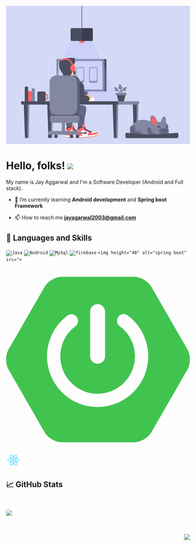 ![Header](https://raw.githubusercontent.com/afreakyelf/afreakyelf/main/header.gif "Header")

# Hello, folks! <img src="https://raw.githubusercontent.com/MartinHeinz/MartinHeinz/master/wave.gif" width="30px">

My name is Jay Aggarwal and I'm a Software Developer (Android and Full stack).

- 🌱 I’m currently learning **Android development** and **Spring boot Framework**

- 📫 How to reach me **jayagarwal2003@gmail.com**

## 🔧 Languages and Skills

<code><img height="40" alt="Java" src="https://www.svgrepo.com/show/184143/java.svg"></code>
<code><img height="40" alt="Android" src="https://www.svgrepo.com/show/349588/android.svg"></code>
<code><img height="40" alt="MySql" src="https://www.svgrepo.com/show/373848/mysql.svg"></code>
<code><img height="40" alt="firebase" src="https://www.svgrepo.com/show/303670/firebase-1-logo.svg"></code>
<code><img height="40" alt="spring boot" src="></code>

<body>
<svg style="color: rgb(65, 195, 80);" role="img" viewBox="0 0 24 24" xmlns="http://www.w3.org/2000/svg"><title>Spring Boot</title><path d="m23.693 10.7058-4.73-8.1844c-.4094-.7106-1.4166-1.2942-2.2402-1.2942H7.2725c-.819 0-1.8308.5836-2.2402 1.2942L.307 10.7058c-.4095.7106-.4095 1.873 0 2.5837l4.7252 8.189c.4094.7107 1.4166 1.2943 2.2402 1.2943h9.455c.819 0 1.826-.5836 2.2402-1.2942l4.7252-8.189c.4095-.7107.4095-1.8732 0-2.5838zM10.9763 5.7547c0-.5365.4377-.9742.9742-.9742s.9742.4377.9742.9742v5.8217c0 .5366-.4377.9742-.9742.9742s-.9742-.4376-.9742-.9742zm.9742 12.4294c-3.6427 0-6.6077-2.965-6.6077-6.6077.0047-2.0896.993-4.0521 2.6685-5.304a.8657.8657 0 0 1 1.2142.1788.8657.8657 0 0 1-.1788 1.2143c-2.1602 1.6048-2.612 4.6592-1.0072 6.8194 1.6049 2.1603 4.6593 2.612 6.8195 1.0072 1.2378-.9177 1.9673-2.372 1.9673-3.9157a4.8972 4.8972 0 0 0-1.9861-3.925c-.386-.2824-.466-.8284-.1836-1.2143.2824-.386.8283-.466 1.2143-.1835 1.6895 1.2471 2.6826 3.2238 2.6873 5.3228 0 3.6474-2.965 6.6077-6.6077 6.6077z" fill="#41c350"></path></svg>
</body>
<code><img height="40" alt="react" src="https://raw.githubusercontent.com/github/explore/80688e429a7d4ef2fca1e82350fe8e3517d3494d/topics/react/react.png"></code>

## &#x1f4c8; GitHub Stats

</p>
<br>
<p align="left">
<img src="https://github-readme-stats.vercel.app/api?username=Jedi-24&show_icons=true&theme=dracula" width="400">
</p>
<br>
<p align="right">
<img align="center" src="https://github-readme-stats.vercel.app/api/top-langs/?username=Jedi-24&theme=tokyonight&layout=compact">
</p>
